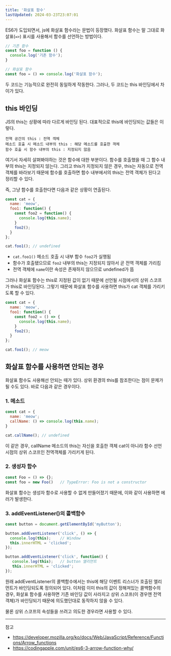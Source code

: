 ```yaml
---
title: '화살표 함수'
lastUpdated: 2024-03-23T23:07:01
---
```


ES6가 도입되면서, js에 화살표 함수라는 문법이 등장했다. 화살표 함수는 말 그대로 화살표(`=>`) 표시를 사용해서 함수를 선언하는 방법이다.

```js
// 기존 함수
const foo = function () {
  console.log('기존 함수');
}

// 화살표 함수
const foo = () => console.log('화살표 함수');
```

두 코드는 기능적으로 완전히 동일하게 작동한다. 그러나, 두 코드는 this 바인딩에서 차이가 있다.

## this 바인딩

JS의 this는 상황에 따라 다르게 바인딩 된다. 대표적으로 this에 바인딩되는 값들은 이렇다.

```
전역 공간의 this : 전역 객체
메소드 호출 시 메소드 내부의 this : 해당 메소드를 호출한 객체
함수 호출 시 함수 내부의 this : 지정되지 않음
```

여기서 자세히 살펴봐야하는 것은 함수에 대한 부분이다. 함수를 호출했을 때 그 함수 내부의 this는 지정되지 않는다. 그리고 this가 지정되지 않은 경우, this는 자동으로 전역 객체를 바라보기 때문에 함수를 호출하면 함수 내부에서의 this는 전역 객체가 된다고 정리할 수 있다. 

즉, 그냥 함수를 호출한다면 다음과 같은 상황이 연출된다.

```js
const cat = {
  name: 'meow',
  foo1: function() {
    const foo2 = function() {
      console.log(this.name);
    }
    foo2();
  }
};

cat.foo1();	// undefined
```

- `cat.foo1()` 메소드 호출 시 내부 함수 `foo2`가 실행됨
- 함수가 호출됐으므로 `foo2` 내부의 this는 지정되지 않아서 곧 전역 객체를 가리킴
- 전역 객체에 `name`이란 속성은 존재하지 않으므로 undefined가 뜸

그러나 화살표 함수는 this로 지정된 값이 없기 때문에 선언될 시점에서의 상위 스코프가 this로 바인딩된다. 그렇기 때문에 화살표 함수를 사용하면 this가 cat 객체를 가리키도록 할 수 있다.

```js
const cat = {
  name: 'meow',
  foo1: function() {
    const foo2 = () => {
      console.log(this.name);
    }
    foo2();
  }
};

cat.foo1();	// meow
```

## 화살표 함수를 사용하면 안되는 경우

화살표 함수도 사용해선 안되는 때가 있다. 상위 환경의 this를 참조한다는 점이 문제가 될 수도 있다. 바로 다음과 같은 경우이다.

### 1. 메소드

```js
const cat = {
  name: 'meow';
  callName: () => console.log(this.name);
}

cat.callName();	// undefined
```

이 같은 경우, callName 메소드의 this는 자신을 호출한 객체 cat이 아니라 함수 선언 시점의 상위 스코프인 전역객체를 가리키게 된다.

### 2. 생성자 함수

```js
const Foo = () => {};
const foo = new Foo()	// TypeError: Foo is not a constructor
```

화살표 함수는 생성자 함수로 사용할 수 없게 만들어졌기 때문에, 이와 같이 사용하면 에러가 발생한다. 

### 3. addEventListener()의 콜백함수

```js
const button = document.getElementById('myButton');

button.addEventListener('click', () => {
  console.log(this);	// Window
  this.innerHTML = 'clicked';
});

button.addEventListener('click', function() {
   console.log(this);	// button 엘리먼트
   this.innerHTML = 'clicked';
});
```

원래 addEventListener의 콜백함수에서는 this에 해당 이벤트 리스너가 호출된 엘리먼트가 바인딩되도록 정의되어 있다. 이처럼 이미 this의 값이 정해져있는 콜백함수의 경우, 화살표 함수를 사용하면 기존 바인딩 값이 사라지고 상위 스코프(이 경우엔 전역 객체)가 바인딩되기 때문에 의도했던대로 동작하지 않을 수 있다. 

물론 상위 스코프의 속성들을 쓰려고 의도한 경우라면 사용할 수 있다.

---
참고
- https://developer.mozilla.org/ko/docs/Web/JavaScript/Reference/Functions/Arrow_functions
- https://codingapple.com/unit/es6-3-arrow-function-why/